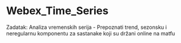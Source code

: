 # Webex_Time_Series


Zadatak: Analiza vremenskih serija - Prepoznati trend, sezonsku i neregularnu komponentu za sastanake koji su držani online na matfu


